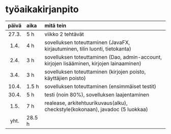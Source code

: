 # työaikakirjanpito

| päivä | aika | mitä tein  |
| :----:|:-----| :-----|
| 27.3. | 5 h   | viikko 2 tehtävät |
| 1.4. | 4 h   | sovelluksen toteuttaminen (JavaFX, kirjautuminen, tilin luonti, tietokanta)|
| 2.4. | 3 h   | sovelluksen toteuttaminen (Dao, admin-account, kirjojen lisääminen, kirjojen lainaaminen) |
| 3.4. | 3 h   | sovelluksen toteuttaminen (kirjojen poisto, käyttäjien poisto) |
| 10.4. | 1.5 h   | sovelluksen toteuttaminen (ensimmäiset testit) |
| 30.4. | 5 h   | testi (noin 80%), sovelluksen laajentaminen |
| 1.5. | 7 h   | realease, arkitehtuurikuvaus(alku), checkstyle(kokonaan), javadoc (5 luokkaa) |
| yht.| 28.5 h   | |

